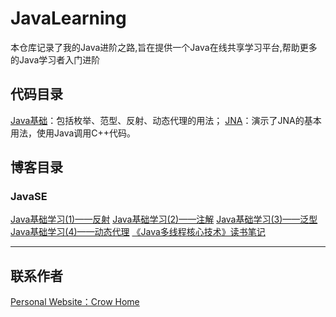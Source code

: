 # JavaLearning
本仓库记录了我的Java进阶之路,旨在提供一个Java在线共享学习平台,帮助更多的Java学习者入门进阶

## 代码目录
[Java基础](https://github.com/CrowHawk/JavaLearning/tree/master/Basic-java)：包括枚举、范型、反射、动态代理的用法；
[JNA](https://github.com/CrowHawk/JavaLearning/tree/master/JNAPointer)：演示了JNA的基本用法，使用Java调用C++代码。

## 博客目录
### JavaSE
[Java基础学习(1)——反射](https://crowhawk.github.io/2017/02/12/basic-java-reflect/)
[Java基础学习(2)——注解](https://crowhawk.github.io/2017/02/13/basic-java-annotation/)
[Java基础学习(3)——泛型](https://crowhawk.github.io/2017/02/21/basic-java-generic/)
[Java基础学习(4)——动态代理](https://crowhawk.github.io/2017/02/21/basic-java-proxy/)
[《Java多线程核心技术》读书笔记](https://crowhawk.github.io/2017/07/06/MultiThread/)

---
## 联系作者
[Personal Website：Crow Home](https://crowhawk.github.io/)
